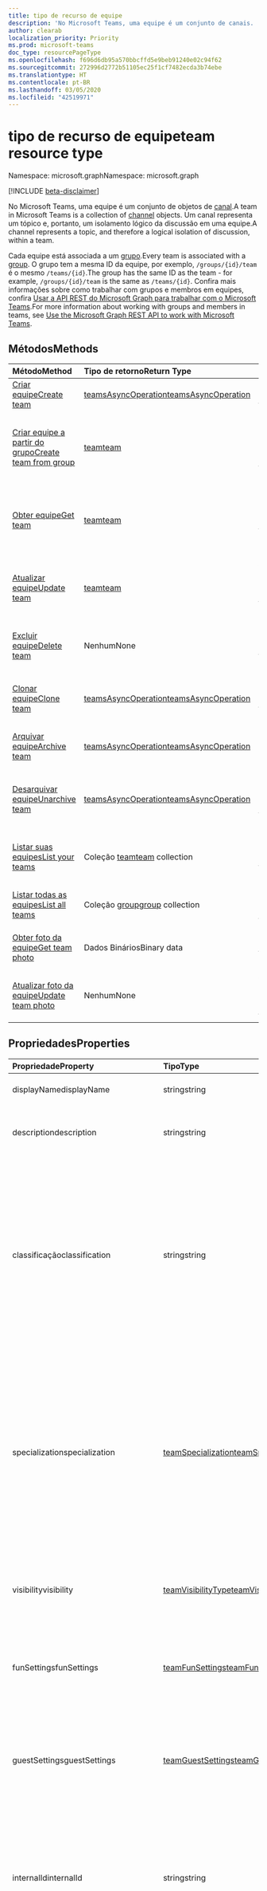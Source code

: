 ```yaml
---
title: tipo de recurso de equipe
description: 'No Microsoft Teams, uma equipe é um conjunto de canais. '
author: clearab
localization_priority: Priority
ms.prod: microsoft-teams
doc_type: resourcePageType
ms.openlocfilehash: f696d6db95a570bbcffd5e9beb91240e02c94f62
ms.sourcegitcommit: 272996d2772b51105ec25f1cf7482ecda3b74ebe
ms.translationtype: HT
ms.contentlocale: pt-BR
ms.lasthandoff: 03/05/2020
ms.locfileid: "42519971"
---
```

# <a name="team-resource-type"></a><span data-ttu-id="3e0fa-103">tipo de recurso de equipe</span><span class="sxs-lookup"><span data-stu-id="3e0fa-103">team resource type</span></span>

<span data-ttu-id="3e0fa-104">Namespace: microsoft.graph</span><span class="sxs-lookup"><span data-stu-id="3e0fa-104">Namespace: microsoft.graph</span></span>

[!INCLUDE [beta-disclaimer](../../includes/beta-disclaimer.md)]

<span data-ttu-id="3e0fa-105">No Microsoft Teams, uma equipe é um conjunto de objetos de [canal](channel.md).</span><span class="sxs-lookup"><span data-stu-id="3e0fa-105">A team in Microsoft Teams is a collection of [channel](channel.md) objects.</span></span> <span data-ttu-id="3e0fa-106">Um canal representa um tópico e, portanto, um isolamento lógico da discussão em uma equipe.</span><span class="sxs-lookup"><span data-stu-id="3e0fa-106">A channel represents a topic, and therefore a logical isolation of discussion, within a team.</span></span>

<span data-ttu-id="3e0fa-107">Cada equipe está associada a um [grupo](../resources/group.md).</span><span class="sxs-lookup"><span data-stu-id="3e0fa-107">Every team is associated with a [group](../resources/group.md).</span></span> <span data-ttu-id="3e0fa-108">O grupo tem a mesma ID da equipe, por exemplo, `/groups/{id}/team` é o mesmo `/teams/{id}`.</span><span class="sxs-lookup"><span data-stu-id="3e0fa-108">The group has the same ID as the team - for example, `/groups/{id}/team` is the same as `/teams/{id}`.</span></span> <span data-ttu-id="3e0fa-109">Confira mais informações sobre como trabalhar com grupos e membros em equipes, confira [Usar a API REST do Microsoft Graph para trabalhar com o Microsoft Teams](teams-api-overview.md).</span><span class="sxs-lookup"><span data-stu-id="3e0fa-109">For more information about working with groups and members in teams, see [Use the Microsoft Graph REST API to work with Microsoft Teams](teams-api-overview.md).</span></span>

## <a name="methods"></a><span data-ttu-id="3e0fa-110">Métodos</span><span class="sxs-lookup"><span data-stu-id="3e0fa-110">Methods</span></span>

| <span data-ttu-id="3e0fa-111">Método</span><span class="sxs-lookup"><span data-stu-id="3e0fa-111">Method</span></span>       | <span data-ttu-id="3e0fa-112">Tipo de retorno</span><span class="sxs-lookup"><span data-stu-id="3e0fa-112">Return Type</span></span>  |<span data-ttu-id="3e0fa-113">Descrição</span><span class="sxs-lookup"><span data-stu-id="3e0fa-113">Description</span></span>|
|:---------------|:--------|:----------|
|[<span data-ttu-id="3e0fa-114">Criar equipe</span><span class="sxs-lookup"><span data-stu-id="3e0fa-114">Create team</span></span>](../api/team-post.md) | [<span data-ttu-id="3e0fa-115">teamsAsyncOperation</span><span class="sxs-lookup"><span data-stu-id="3e0fa-115">teamsAsyncOperation</span></span>](teamsasyncoperation.md) | <span data-ttu-id="3e0fa-116">Crie uma equipe do zero.</span><span class="sxs-lookup"><span data-stu-id="3e0fa-116">Create a team from scratch.</span></span> |
|[<span data-ttu-id="3e0fa-117">Criar equipe a partir do grupo</span><span class="sxs-lookup"><span data-stu-id="3e0fa-117">Create team from group</span></span>](../api/team-put-teams.md) | [<span data-ttu-id="3e0fa-118">team</span><span class="sxs-lookup"><span data-stu-id="3e0fa-118">team</span></span>](team.md) | <span data-ttu-id="3e0fa-119">Crie uma nova equipe ou adicione uma equipe a um grupo existente.</span><span class="sxs-lookup"><span data-stu-id="3e0fa-119">Create a new team, or add a team to an existing group.</span></span>|
|[<span data-ttu-id="3e0fa-120">Obter equipe</span><span class="sxs-lookup"><span data-stu-id="3e0fa-120">Get team</span></span>](../api/team-get.md) | [<span data-ttu-id="3e0fa-121">team</span><span class="sxs-lookup"><span data-stu-id="3e0fa-121">team</span></span>](team.md) | <span data-ttu-id="3e0fa-122">Recupere as propriedades e relações da equipe especificada.</span><span class="sxs-lookup"><span data-stu-id="3e0fa-122">Retrieve the properties and relationships of the specified team.</span></span>|
|[<span data-ttu-id="3e0fa-123">Atualizar equipe</span><span class="sxs-lookup"><span data-stu-id="3e0fa-123">Update team</span></span>](../api/team-update.md) | [<span data-ttu-id="3e0fa-124">team</span><span class="sxs-lookup"><span data-stu-id="3e0fa-124">team</span></span>](team.md) |<span data-ttu-id="3e0fa-125">Atualize as propriedades da equipe especificada.</span><span class="sxs-lookup"><span data-stu-id="3e0fa-125">Update the properties of the specified team.</span></span> |
|[<span data-ttu-id="3e0fa-126">Excluir equipe</span><span class="sxs-lookup"><span data-stu-id="3e0fa-126">Delete team</span></span>](/graph/api/group-delete?view=graph-rest-1.0) | <span data-ttu-id="3e0fa-127">Nenhum</span><span class="sxs-lookup"><span data-stu-id="3e0fa-127">None</span></span> |<span data-ttu-id="3e0fa-128">Exclua a equipe e o grupo associado.</span><span class="sxs-lookup"><span data-stu-id="3e0fa-128">Delete the team and its associated group.</span></span> |
|[<span data-ttu-id="3e0fa-129">Clonar equipe</span><span class="sxs-lookup"><span data-stu-id="3e0fa-129">Clone team</span></span>](../api/team-clone.md) | [<span data-ttu-id="3e0fa-130">teamsAsyncOperation</span><span class="sxs-lookup"><span data-stu-id="3e0fa-130">teamsAsyncOperation</span></span>](../resources/teamsasyncoperation.md) |<span data-ttu-id="3e0fa-131">Copie a equipe e o grupo associado.</span><span class="sxs-lookup"><span data-stu-id="3e0fa-131">Copy the team and its associated group.</span></span> |
|[<span data-ttu-id="3e0fa-132">Arquivar equipe</span><span class="sxs-lookup"><span data-stu-id="3e0fa-132">Archive team</span></span>](../api/team-archive.md) | [<span data-ttu-id="3e0fa-133">teamsAsyncOperation</span><span class="sxs-lookup"><span data-stu-id="3e0fa-133">teamsAsyncOperation</span></span>](../resources/teamsasyncoperation.md) |<span data-ttu-id="3e0fa-134">Coloque a equipe em um estado somente leitura.</span><span class="sxs-lookup"><span data-stu-id="3e0fa-134">Put the team in a read-only state.</span></span> |
|[<span data-ttu-id="3e0fa-135">Desarquivar equipe</span><span class="sxs-lookup"><span data-stu-id="3e0fa-135">Unarchive team</span></span>](../api/team-unarchive.md) | [<span data-ttu-id="3e0fa-136">teamsAsyncOperation</span><span class="sxs-lookup"><span data-stu-id="3e0fa-136">teamsAsyncOperation</span></span>](../resources/teamsasyncoperation.md) |<span data-ttu-id="3e0fa-137">Restaure a equipe com um estado de leitura e gravação.</span><span class="sxs-lookup"><span data-stu-id="3e0fa-137">Restore the team to a read-write state.</span></span> |
|[<span data-ttu-id="3e0fa-138">Listar suas equipes</span><span class="sxs-lookup"><span data-stu-id="3e0fa-138">List your teams</span></span>](../api/user-list-joinedteams.md) | <span data-ttu-id="3e0fa-139">Coleção [team](team.md)</span><span class="sxs-lookup"><span data-stu-id="3e0fa-139">[team](team.md) collection</span></span> | <span data-ttu-id="3e0fa-140">Liste as equipes das quais você é membro.</span><span class="sxs-lookup"><span data-stu-id="3e0fa-140">List the teams you are a member of.</span></span> |
|[<span data-ttu-id="3e0fa-141">Listar todas as equipes</span><span class="sxs-lookup"><span data-stu-id="3e0fa-141">List all teams</span></span>](/graph/teams-list-all-teams) | <span data-ttu-id="3e0fa-142">Coleção [group](group.md)</span><span class="sxs-lookup"><span data-stu-id="3e0fa-142">[group](group.md) collection</span></span> | <span data-ttu-id="3e0fa-143">Liste todos os grupos que têm equipes.</span><span class="sxs-lookup"><span data-stu-id="3e0fa-143">List all groups that have teams.</span></span> |
|[<span data-ttu-id="3e0fa-144">Obter foto da equipe</span><span class="sxs-lookup"><span data-stu-id="3e0fa-144">Get team photo</span></span>](../api/team-get-photo.md) | <span data-ttu-id="3e0fa-145">Dados Binários</span><span class="sxs-lookup"><span data-stu-id="3e0fa-145">Binary data</span></span> | <span data-ttu-id="3e0fa-146">Obter a foto (imagem) de uma equipe.</span><span class="sxs-lookup"><span data-stu-id="3e0fa-146">Get the photo (picture) for a team.</span></span> |
|[<span data-ttu-id="3e0fa-147">Atualizar foto da equipe</span><span class="sxs-lookup"><span data-stu-id="3e0fa-147">Update team photo</span></span>](../api/team-update-photo.md) | <span data-ttu-id="3e0fa-148">Nenhum</span><span class="sxs-lookup"><span data-stu-id="3e0fa-148">None</span></span> | <span data-ttu-id="3e0fa-149">Atualizar a foto (imagem) de uma equipe.</span><span class="sxs-lookup"><span data-stu-id="3e0fa-149">Update the photo (picture) for a team.</span></span> |

## <a name="properties"></a><span data-ttu-id="3e0fa-150">Propriedades</span><span class="sxs-lookup"><span data-stu-id="3e0fa-150">Properties</span></span>

| <span data-ttu-id="3e0fa-151">Propriedade</span><span class="sxs-lookup"><span data-stu-id="3e0fa-151">Property</span></span> | <span data-ttu-id="3e0fa-152">Tipo</span><span class="sxs-lookup"><span data-stu-id="3e0fa-152">Type</span></span> | <span data-ttu-id="3e0fa-153">Descrição</span><span class="sxs-lookup"><span data-stu-id="3e0fa-153">Description</span></span> |
|:---------------|:--------|:----------|
|<span data-ttu-id="3e0fa-154">displayName</span><span class="sxs-lookup"><span data-stu-id="3e0fa-154">displayName</span></span>|<span data-ttu-id="3e0fa-155">string</span><span class="sxs-lookup"><span data-stu-id="3e0fa-155">string</span></span>| <span data-ttu-id="3e0fa-156">O nome da equipe.</span><span class="sxs-lookup"><span data-stu-id="3e0fa-156">The name of the team.</span></span> |
|<span data-ttu-id="3e0fa-157">description</span><span class="sxs-lookup"><span data-stu-id="3e0fa-157">description</span></span>|<span data-ttu-id="3e0fa-158">string</span><span class="sxs-lookup"><span data-stu-id="3e0fa-158">string</span></span>| <span data-ttu-id="3e0fa-159">Uma descrição opcional para a equipe.</span><span class="sxs-lookup"><span data-stu-id="3e0fa-159">An optional description for the team.</span></span> |
|<span data-ttu-id="3e0fa-160">classificação</span><span class="sxs-lookup"><span data-stu-id="3e0fa-160">classification</span></span>|<span data-ttu-id="3e0fa-161">string</span><span class="sxs-lookup"><span data-stu-id="3e0fa-161">string</span></span>| <span data-ttu-id="3e0fa-162">Um rótulo opcional.</span><span class="sxs-lookup"><span data-stu-id="3e0fa-162">An optional label.</span></span> <span data-ttu-id="3e0fa-163">Normalmente descreve a confidencialidade da empresa ou dos dados da equipe.</span><span class="sxs-lookup"><span data-stu-id="3e0fa-163">Typically describes the data or business sensitivity of the team.</span></span> <span data-ttu-id="3e0fa-164">Deve coincidir com um dos conjuntos predefinidos no diretório do locatário.</span><span class="sxs-lookup"><span data-stu-id="3e0fa-164">Must match one of a pre-configured set in the tenant's directory.</span></span> |
|<span data-ttu-id="3e0fa-165">specialization</span><span class="sxs-lookup"><span data-stu-id="3e0fa-165">specialization</span></span>|[<span data-ttu-id="3e0fa-166">teamSpecialization</span><span class="sxs-lookup"><span data-stu-id="3e0fa-166">teamSpecialization</span></span>](teamspecialization.md)| <span data-ttu-id="3e0fa-167">Opcional.</span><span class="sxs-lookup"><span data-stu-id="3e0fa-167">Optional.</span></span> <span data-ttu-id="3e0fa-168">Indica se a equipe destina-se a um caso de uso específico.</span><span class="sxs-lookup"><span data-stu-id="3e0fa-168">Indicates whether the team is intended for a particular use case.</span></span>  <span data-ttu-id="3e0fa-169">Cada especialização de equipe tem acesso a comportamentos e experiências exclusivos direcionados ao seu caso de uso.</span><span class="sxs-lookup"><span data-stu-id="3e0fa-169">Each team specialization has access to unique behaviors and experiences targeted to its use case.</span></span> |
|<span data-ttu-id="3e0fa-170">visibility</span><span class="sxs-lookup"><span data-stu-id="3e0fa-170">visibility</span></span>|[<span data-ttu-id="3e0fa-171">teamVisibilityType</span><span class="sxs-lookup"><span data-stu-id="3e0fa-171">teamVisibilityType</span></span>](teamvisibilitytype.md)| <span data-ttu-id="3e0fa-172">A visibilidade de um grupo e equipe.</span><span class="sxs-lookup"><span data-stu-id="3e0fa-172">The visibility of a the group and team.</span></span> <span data-ttu-id="3e0fa-173">O padrão é Público.</span><span class="sxs-lookup"><span data-stu-id="3e0fa-173">Defaults to Public.</span></span> |
|<span data-ttu-id="3e0fa-174">funSettings</span><span class="sxs-lookup"><span data-stu-id="3e0fa-174">funSettings</span></span>|[<span data-ttu-id="3e0fa-175">teamFunSettings</span><span class="sxs-lookup"><span data-stu-id="3e0fa-175">teamFunSettings</span></span>](teamfunsettings.md) |<span data-ttu-id="3e0fa-176">Configurações que definem o uso de Giphy, memes e figurinhas na equipe.</span><span class="sxs-lookup"><span data-stu-id="3e0fa-176">Settings to configure use of Giphy, memes, and stickers in the team.</span></span>|
|<span data-ttu-id="3e0fa-177">guestSettings</span><span class="sxs-lookup"><span data-stu-id="3e0fa-177">guestSettings</span></span>|[<span data-ttu-id="3e0fa-178">teamGuestSettings</span><span class="sxs-lookup"><span data-stu-id="3e0fa-178">teamGuestSettings</span></span>](teamguestsettings.md) |<span data-ttu-id="3e0fa-179">Configurações que definem se os convidados podem criar, atualizar ou excluir canais na equipe.</span><span class="sxs-lookup"><span data-stu-id="3e0fa-179">Settings to configure whether guests can create, update, or delete channels in the team.</span></span>|
|<span data-ttu-id="3e0fa-180">internalId</span><span class="sxs-lookup"><span data-stu-id="3e0fa-180">internalId</span></span> | <span data-ttu-id="3e0fa-181">string</span><span class="sxs-lookup"><span data-stu-id="3e0fa-181">string</span></span> | <span data-ttu-id="3e0fa-182">Uma ID exclusiva da equipe, que foi usada em alguns locais, como o log de auditoria da [API da Atividade de Gestão do Office 365](https://docs.microsoft.com/office/office-365-management-api/office-365-management-activity-api-reference).</span><span class="sxs-lookup"><span data-stu-id="3e0fa-182">A unique ID for the team that has been used in a few places such as the audit log/[Office 365 Management Activity API](https://docs.microsoft.com/office/office-365-management-api/office-365-management-activity-api-reference).</span></span> |
|<span data-ttu-id="3e0fa-183">isArchived</span><span class="sxs-lookup"><span data-stu-id="3e0fa-183">isArchived</span></span>|<span data-ttu-id="3e0fa-184">Booliano</span><span class="sxs-lookup"><span data-stu-id="3e0fa-184">Boolean</span></span>|<span data-ttu-id="3e0fa-185">Se essa equipe está no modo somente leitura.</span><span class="sxs-lookup"><span data-stu-id="3e0fa-185">Whether this team is in read-only mode.</span></span> |
|<span data-ttu-id="3e0fa-186">memberSettings</span><span class="sxs-lookup"><span data-stu-id="3e0fa-186">memberSettings</span></span>|[<span data-ttu-id="3e0fa-187">teamMemberSettings</span><span class="sxs-lookup"><span data-stu-id="3e0fa-187">teamMemberSettings</span></span>](teammembersettings.md) |<span data-ttu-id="3e0fa-188">Configurações para configurar se os membros podem executar determinadas ações, por exemplo, criar canais e adicionar bots na equipe.</span><span class="sxs-lookup"><span data-stu-id="3e0fa-188">Settings to configure whether members can perform certain actions, for example, create channels and add bots, in the team.</span></span>|
|<span data-ttu-id="3e0fa-189">messagingSettings</span><span class="sxs-lookup"><span data-stu-id="3e0fa-189">messagingSettings</span></span>|[<span data-ttu-id="3e0fa-190">teamMessagingSettings</span><span class="sxs-lookup"><span data-stu-id="3e0fa-190">teamMessagingSettings</span></span>](teammessagingsettings.md) |<span data-ttu-id="3e0fa-191">Configurações para definir a mensagens e menções na equipe.</span><span class="sxs-lookup"><span data-stu-id="3e0fa-191">Settings to configure messaging and mentions in the team.</span></span>|
|<span data-ttu-id="3e0fa-192">discoverySettings</span><span class="sxs-lookup"><span data-stu-id="3e0fa-192">discoverySettings</span></span>|[<span data-ttu-id="3e0fa-193">teamDiscoverySettings</span><span class="sxs-lookup"><span data-stu-id="3e0fa-193">teamDiscoverySettings</span></span>](teamdiscoverysettings.md) |<span data-ttu-id="3e0fa-194">Configurações de capacidade de descoberta da equipe por outras pessoas.</span><span class="sxs-lookup"><span data-stu-id="3e0fa-194">Settings to configure team discoverability by others.</span></span>|
|<span data-ttu-id="3e0fa-195">webUrl</span><span class="sxs-lookup"><span data-stu-id="3e0fa-195">webUrl</span></span>|<span data-ttu-id="3e0fa-196">cadeia de caracteres (somente leitura)</span><span class="sxs-lookup"><span data-stu-id="3e0fa-196">string (readonly)</span></span> | <span data-ttu-id="3e0fa-197">Um hiperlink que será enviado à equipe no cliente do Microsoft Teams.</span><span class="sxs-lookup"><span data-stu-id="3e0fa-197">A hyperlink that will go to the team in the Microsoft Teams client.</span></span> <span data-ttu-id="3e0fa-198">Esta é a URL que você recebe ao clicar com o botão direito do mouse em uma equipe no cliente do Microsoft Teams e escolher **Obter o link para a equipe**.</span><span class="sxs-lookup"><span data-stu-id="3e0fa-198">This is the URL that you get when you right-click a team in the Microsoft Teams client and select **Get link to team**.</span></span> <span data-ttu-id="3e0fa-199">Essa URL deve ser tratada como um blob opaco e não analisado.</span><span class="sxs-lookup"><span data-stu-id="3e0fa-199">This URL should be treated as an opaque blob, and not parsed.</span></span> |
|<span data-ttu-id="3e0fa-200">classSettings</span><span class="sxs-lookup"><span data-stu-id="3e0fa-200">classSettings</span></span>|[<span data-ttu-id="3e0fa-201">teamClassSettings</span><span class="sxs-lookup"><span data-stu-id="3e0fa-201">teamClassSettings</span></span>](teamclasssettings.md) |<span data-ttu-id="3e0fa-202">Definir configurações de uma classe.</span><span class="sxs-lookup"><span data-stu-id="3e0fa-202">Configure settings of a class.</span></span> <span data-ttu-id="3e0fa-203">Disponível apenas quando a equipe representa uma classe.</span><span class="sxs-lookup"><span data-stu-id="3e0fa-203">Available only when the team represents a class.</span></span>|

## <a name="relationships"></a><span data-ttu-id="3e0fa-204">Relações</span><span class="sxs-lookup"><span data-stu-id="3e0fa-204">Relationships</span></span>

| <span data-ttu-id="3e0fa-205">Relação</span><span class="sxs-lookup"><span data-stu-id="3e0fa-205">Relationship</span></span> | <span data-ttu-id="3e0fa-206">Tipo</span><span class="sxs-lookup"><span data-stu-id="3e0fa-206">Type</span></span> | <span data-ttu-id="3e0fa-207">Descrição</span><span class="sxs-lookup"><span data-stu-id="3e0fa-207">Description</span></span> |
|:---------------|:--------|:----------|
|<span data-ttu-id="3e0fa-208">channels</span><span class="sxs-lookup"><span data-stu-id="3e0fa-208">channels</span></span>|<span data-ttu-id="3e0fa-209">Coleção [channel](channel.md)</span><span class="sxs-lookup"><span data-stu-id="3e0fa-209">[channel](channel.md) collection</span></span>|<span data-ttu-id="3e0fa-210">A coleção de canais e mensagens associadas à equipe.</span><span class="sxs-lookup"><span data-stu-id="3e0fa-210">The collection of channels & messages associated with the team.</span></span>|
|<span data-ttu-id="3e0fa-211">installedApps</span><span class="sxs-lookup"><span data-stu-id="3e0fa-211">installedApps</span></span>|<span data-ttu-id="3e0fa-212">Coleção [teamsAppInstallation](teamsappinstallation.md)</span><span class="sxs-lookup"><span data-stu-id="3e0fa-212">[teamsAppInstallation](teamsappinstallation.md) collection</span></span>|<span data-ttu-id="3e0fa-213">Os aplicativos instalados nessa equipe.</span><span class="sxs-lookup"><span data-stu-id="3e0fa-213">The apps installed in this team.</span></span>|
|<span data-ttu-id="3e0fa-214">owners</span><span class="sxs-lookup"><span data-stu-id="3e0fa-214">owners</span></span>|[<span data-ttu-id="3e0fa-215">user</span><span class="sxs-lookup"><span data-stu-id="3e0fa-215">user</span></span>](user.md)| <span data-ttu-id="3e0fa-216">A lista de proprietários desta equipe.</span><span class="sxs-lookup"><span data-stu-id="3e0fa-216">The list of this team's owners.</span></span> <span data-ttu-id="3e0fa-217">Atualmente, ao criar uma equipe usando permissões de aplicativo, exatamente um proprietário deve ser especificado.</span><span class="sxs-lookup"><span data-stu-id="3e0fa-217">Currently, when creating a team using application permissions, exactly one owner must be specified.</span></span> <span data-ttu-id="3e0fa-218">Ao usar permissões delegadas pelo usuário, nenhum proprietário pode ser especificado (o usuário atual é o proprietário).</span><span class="sxs-lookup"><span data-stu-id="3e0fa-218">When using user delegated permissions, no owner can be specified (the current user is the owner).</span></span> <span data-ttu-id="3e0fa-219">O proprietário deve ser especificado como um objeto ID (GUID), não um UPN.</span><span class="sxs-lookup"><span data-stu-id="3e0fa-219">Owner must be specified as an object ID (GUID), not a UPN.</span></span> |
|<span data-ttu-id="3e0fa-220">operations</span><span class="sxs-lookup"><span data-stu-id="3e0fa-220">operations</span></span>|<span data-ttu-id="3e0fa-221">Coleção [teamsAsyncOperation](teamsasyncoperation.md)</span><span class="sxs-lookup"><span data-stu-id="3e0fa-221">[teamsAsyncOperation](teamsasyncoperation.md) collection</span></span>| <span data-ttu-id="3e0fa-222">As operações assíncronas que foram executadas ou estão em execução nesta equipe.</span><span class="sxs-lookup"><span data-stu-id="3e0fa-222">The async operations that ran or are running on this team.</span></span> | 
|<span data-ttu-id="3e0fa-223">primaryChannel</span><span class="sxs-lookup"><span data-stu-id="3e0fa-223">primaryChannel</span></span>|[<span data-ttu-id="3e0fa-224">canal</span><span class="sxs-lookup"><span data-stu-id="3e0fa-224">channel</span></span>](channel.md)| <span data-ttu-id="3e0fa-225">O canal geral da equipe.</span><span class="sxs-lookup"><span data-stu-id="3e0fa-225">The general channel for the team.</span></span> | 
|<span data-ttu-id="3e0fa-226">Cronograma</span><span class="sxs-lookup"><span data-stu-id="3e0fa-226">schedule</span></span>|[<span data-ttu-id="3e0fa-227">Cronograma</span><span class="sxs-lookup"><span data-stu-id="3e0fa-227">schedule</span></span>](schedule.md)| <span data-ttu-id="3e0fa-228">Cronograma de turno para essa equipe.</span><span class="sxs-lookup"><span data-stu-id="3e0fa-228">The schedule of shifts for this team.</span></span>|
|<span data-ttu-id="3e0fa-229">template</span><span class="sxs-lookup"><span data-stu-id="3e0fa-229">template</span></span>|[<span data-ttu-id="3e0fa-230">teamsTemplate</span><span class="sxs-lookup"><span data-stu-id="3e0fa-230">teamsTemplate</span></span>](teamstemplate.md)| <span data-ttu-id="3e0fa-231">O modelo usado para criar essa equipe.</span><span class="sxs-lookup"><span data-stu-id="3e0fa-231">The template this team was created from.</span></span> <span data-ttu-id="3e0fa-232">Confira os [modelos disponíveis](https://docs.microsoft.com/MicrosoftTeams/get-started-with-teams-templates).</span><span class="sxs-lookup"><span data-stu-id="3e0fa-232">See [available templates](https://docs.microsoft.com/MicrosoftTeams/get-started-with-teams-templates).</span></span> |

## <a name="json-representation"></a><span data-ttu-id="3e0fa-233">Representação JSON</span><span class="sxs-lookup"><span data-stu-id="3e0fa-233">JSON representation</span></span>

<span data-ttu-id="3e0fa-234">Veja a seguir uma representação JSON do recurso.</span><span class="sxs-lookup"><span data-stu-id="3e0fa-234">The following is a JSON representation of the resource.</span></span>

><span data-ttu-id="3e0fa-235">**Observação:** se a equipe for do tipo classe, uma propriedade **classSettings** será aplicada à equipe.</span><span class="sxs-lookup"><span data-stu-id="3e0fa-235">**Note:** If the team is of type class, a **classSettings** property is applied on the team.</span></span>

<!-- {
  "blockType": "resource",
  "@odata.type": "microsoft.graph.team",
  "baseType": "microsoft.graph.entity"
}-->

```json
{
  "guestSettings": {"@odata.type": "microsoft.graph.teamGuestSettings"},
  "memberSettings": {"@odata.type": "microsoft.graph.teamMemberSettings"},
  "messagingSettings": {"@odata.type": "microsoft.graph.teamMessagingSettings"},
  "funSettings": {"@odata.type": "microsoft.graph.teamFunSettings"},
  "discoverySettings": {"@odata.type": "microsoft.graph.teamDiscoverySettings"},
  "internalId": "string",
  "isArchived": false,
  "webUrl": "string (URL)",
  "displayName": "string",
  "description": "string",
  "classification": "string",
  "specialization": "string",
  "visibility": "string",
  "classSettings": {"@odata.type": "microsoft.graph.teamClassSettings"}
}

```

<!-- uuid: 8fcb5dbc-d5aa-4681-8e31-b001d5168d79
2015-10-25 14:57:30 UTC -->
<!--
{
  "type": "#page.annotation",
  "description": "team resource",
  "keywords": "",
  "section": "documentation",
  "tocPath": "",
  "suppressions": []
}
-->

## <a name="see-also"></a><span data-ttu-id="3e0fa-236">Confira também</span><span class="sxs-lookup"><span data-stu-id="3e0fa-236">See Also</span></span>

- [<span data-ttu-id="3e0fa-237">Como criar um grupo com uma equipe</span><span class="sxs-lookup"><span data-stu-id="3e0fa-237">Creating a group with a team</span></span>](/graph/teams-create-group-and-team)
- [<span data-ttu-id="3e0fa-238">Visão geral da API do Teams</span><span class="sxs-lookup"><span data-stu-id="3e0fa-238">Teams API Overview</span></span>](teams-api-overview.md)
